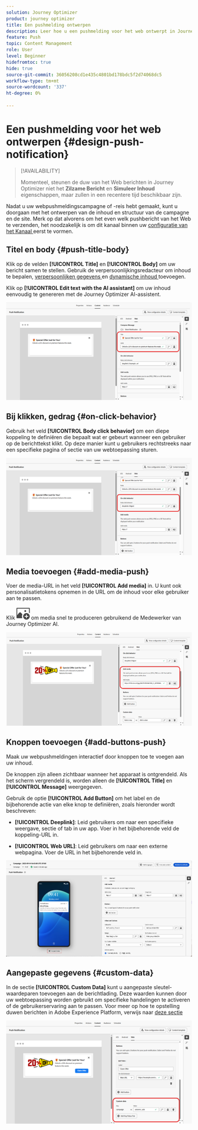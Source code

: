 ```yaml
---
solution: Journey Optimizer
product: journey optimizer
title: Een pushmelding ontwerpen
description: Leer hoe u een pushmelding voor het web ontwerpt in Journey Optimizer
feature: Push
topic: Content Management
role: User
level: Beginner
hidefromtoc: true
hide: true
source-git-commit: 36056208cd1e435c4801bd178bdc5f2d74068dc5
workflow-type: tm+mt
source-wordcount: '337'
ht-degree: 0%

---
```


# Een pushmelding voor het web ontwerpen {#design-push-notification}

>[!AVAILABILITY]
>
>Momenteel, steunen de duw van het Web berichten in Journey Optimizer niet het **Zilzame Bericht** en **Simuleer Inhoud** eigenschappen, maar zullen in een recentere tijd beschikbaar zijn.

Nadat u uw webpushmeldingscampagne of -reis hebt gemaakt, kunt u doorgaan met het ontwerpen van de inhoud en structuur van de campagne en de site. Merk op dat alvorens om het even welk pushbericht van het Web te verzenden, het noodzakelijk is om dit kanaal binnen uw [ configuratie van het Kanaal ](push-configuration-web.md) eerst te vormen.

<!--
## Send a silent notification {#silent-notification}

A silent push notification (also called a background notification) is a hidden message sent to your web application without alerting the user.

To enable a silent notification, enable the **[!UICONTROL Silent Notification]** option. When this option is used, the notification is delivered directly to the application, and no alert, banner, or sound is shown to the user.

Use the **Custom Data** section to include additional information in the form of key-value pairs. 

![](assets/web-silent.png)
-->

## Titel en body {#push-title-body}

Klik op de velden **[!UICONTROL Title]** en **[!UICONTROL Body]** om uw bericht samen te stellen. Gebruik de verpersoonlijkingsredacteur om inhoud te bepalen, [ verpersoonlijken gegevens ](../personalization/personalize.md) en [ dynamische inhoud ](../personalization/get-started-dynamic-content.md) toevoegen.

Klik op **[!UICONTROL Edit text with the AI assistant]** om uw inhoud eenvoudig te genereren met de Journey Optimizer AI-assistent.

![](assets/web-design-body.png)

## Bij klikken, gedrag {#on-click-behavior}

Gebruik het veld **[!UICONTROL Body click behavior]** om een diepe koppeling te definiëren die bepaalt wat er gebeurt wanneer een gebruiker op de berichttekst klikt. Op deze manier kunt u gebruikers rechtstreeks naar een specifieke pagina of sectie van uw webtoepassing sturen.

![](assets/web-onclick.png)

## Media toevoegen {#add-media-push}

Voer de media-URL in het veld **[!UICONTROL Add media]** in. U kunt ook personalisatietokens opnemen in de URL om de inhoud voor elke gebruiker aan te passen.

Klik ![ uitgeven tekst met de AI medewerker ](assets/do-not-localize/Smock_ImageAdd_18_N.svg) om media snel te produceren gebruikend de Medewerker van Journey Optimizer AI.

![](assets/web-media.png)

## Knoppen toevoegen {#add-buttons-push}

Maak uw webpushmeldingen interactief door knoppen toe te voegen aan uw inhoud.

De knoppen zijn alleen zichtbaar wanneer het apparaat is ontgrendeld. Als het scherm vergrendeld is, worden alleen de **[!UICONTROL Title]** en **[!UICONTROL Message]** weergegeven.

Gebruik de optie **[!UICONTROL Add Button]** om het label en de bijbehorende actie van elke knop te definiëren, zoals hieronder wordt beschreven:

* **[!UICONTROL Deeplink]**: Leid gebruikers om naar een specifieke weergave, sectie of tab in uw app. Voer in het bijbehorende veld de koppeling-URL in.

* **[!UICONTROL Web URL]**: Leid gebruikers om naar een externe webpagina. Voer de URL in het bijbehorende veld in.

![](assets/push_buttons.png)

## Aangepaste gegevens {#custom-data}

In de sectie **[!UICONTROL Custom Data]** kunt u aangepaste sleutel-waardeparen toevoegen aan de berichtlading. Deze waarden kunnen door uw webtoepassing worden gebruikt om specifieke handelingen te activeren of de gebruikerservaring aan te passen. Voor meer op hoe te opstelling duwen berichten in Adobe Experience Platform, verwijs naar [ deze sectie ](push-gs.md)

![](assets/web-custom.png)

